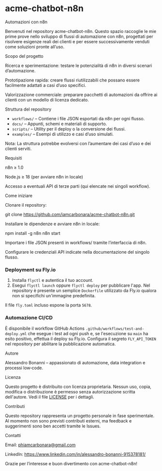 # acme-chatbot-n8n
Automazioni con n8n

Benvenuti nel repository acme-chatbot-n8n. Questo spazio raccoglie le mie prime prove nello sviluppo di flussi di automazione con n8n, progettati per risolvere esigenze reali dei clienti e per essere successivamente venduti come soluzioni pronte all’uso.

Scopo del progetto

Ricerca e sperimentazione: testare le potenzialità di n8n in diversi scenari d’automazione.

Prototipazione rapida: creare flussi riutilizzabili che possano essere facilmente adattati a casi d’uso specifici.

Valorizzazione commerciale: preparare pacchetti di automazioni da offrire ai clienti con un modello di licenza dedicato.

Struttura del repository

- `workflows/` – Contiene i file JSON esportati da n8n per ogni flusso.
- `docs/` – Appunti, schemi e materiali di supporto.
- `scripts/` – Utility per il deploy o la conversione dei flussi.
- `examples/` – Esempi di utilizzo e casi d’uso simulati.

Nota: La struttura potrebbe evolversi con l’aumentare dei casi d’uso e dei clienti serviti.

Requisiti

n8n ≥ 1.0

Node.js ≥ 18 (per avviare n8n in locale)

Accesso a eventuali API di terze parti (qui elencate nei singoli workflow).

Come iniziare

Clonare il repository:

git clone https://github.com/iamcarbonara/acme-chatbot-n8n.git

Installare le dipendenze e avviare n8n in locale:

npm install -g n8n
n8n start

Importare i file JSON presenti in workflows/ tramite l’interfaccia di n8n.

Configurare le credenziali API indicate nella documentazione del singolo flusso.

### Deployment su Fly.io

1. Installa `flyctl` e autentica il tuo account.
2. Esegui `flyctl launch` oppure `flyctl deploy` per pubblicare l'app.
   Nel repository è presente un semplice `Dockerfile` utilizzato da Fly.io
   qualora non si specifichi un'immagine predefinita.

Il file `fly.toml` incluso espone la porta `5678`.

### Automazione CI/CD

È disponibile il workflow GitHub Actions `.github/workflows/test-and-deploy.yml` che esegue i test ad ogni push e, se l'esecuzione su `main` ha esito positivo, effettua il deploy su Fly.io. Configura il segreto `FLY_API_TOKEN` nel repository per abilitare la pubblicazione automatica.

Autore

Alessandro Bonanni – appassionato di automazione, data integration e processi low‑code.

Licenza

Questo progetto è distribuito con licenza proprietaria. Nessun uso, copia, modifica o distribuzione è permesso senza autorizzazione scritta dell'autore. Vedi il file [LICENSE](LICENSE) per i dettagli.

Contributi

Questo repository rappresenta un progetto personale in fase sperimentale. Al momento non sono previsti contributi esterni, ma feedback e suggerimenti sono ben accetti tramite le Issues.

Contatti

Email: phiamcarbonara@gmail.com

LinkedIn: https://www.linkedin.com/in/alessandro-bonanni-915378181/

Grazie per l’interesse e buon divertimento con acme-chatbot-n8n!
